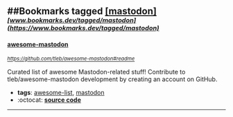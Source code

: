 ##Bookmarks tagged [[mastodon]](https://www.bookmarks.dev?q=[mastodon])
_<sup><sup>[www.bookmarks.dev/tagged/mastodon](https://www.bookmarks.dev/tagged/mastodon)</sup></sup>_
---
#### [awesome-mastodon](https://github.com/tleb/awesome-mastodon#readme)
_<sup>https://github.com/tleb/awesome-mastodon#readme</sup>_

Curated list of awesome Mastodon-related stuff! Contribute to tleb/awesome-mastodon development by creating an account on GitHub.
* **tags**: [awesome-list](../tagged/awesome-list.md), [mastodon](../tagged/mastodon.md)
* :octocat: **[source code](https://github.com/tleb/awesome-mastodon#readme)**
---
